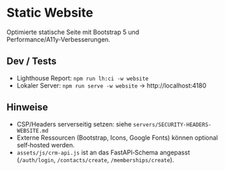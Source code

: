 # Static Website

Optimierte statische Seite mit Bootstrap 5 und Performance/A11y‑Verbesserungen.

## Dev / Tests

- Lighthouse Report: `npm run lh:ci -w website`
- Lokaler Server: `npm run serve -w website` → http://localhost:4180

## Hinweise

- CSP/Headers serverseitig setzen: siehe `servers/SECURITY-HEADERS-WEBSITE.md`
- Externe Ressourcen (Bootstrap, Icons, Google Fonts) können optional self‑hosted werden.
- `assets/js/crm-api.js` ist an das FastAPI‑Schema angepasst (`/auth/login`, `/contacts/create`, `/memberships/create`).

